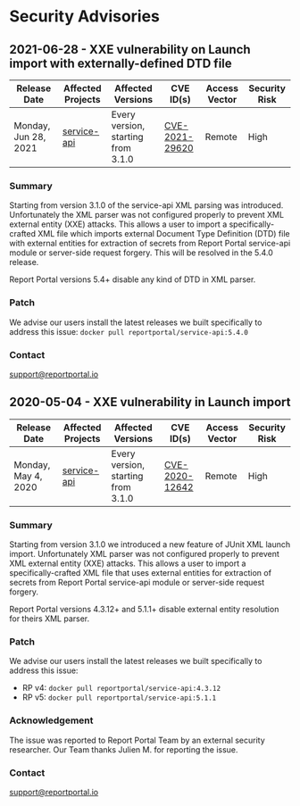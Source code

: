 # Security Advisories
## 2021-06-28 - XXE vulnerability on Launch import with externally-defined DTD file
| Release Date | Affected Projects | Affected Versions | CVE ID(s) | Access Vector| Security Risk |
|--------------|-------------------|-------------------|-----------|--------------|---------------|
| Monday, Jun 28, 2021| [service-api](https://github.com/reportportal/service-api) | Every version, starting from 3.1.0 | [CVE-2021-29620](https://cve.mitre.org/cgi-bin/cvename.cgi?name=CVE-2021-29620) | Remote | High |

### Summary
Starting from version 3.1.0 of the service-api XML parsing was introduced. Unfortunately the XML parser was not configured properly to prevent XML external entity (XXE) attacks. This allows a user to import a specifically-crafted XML file which imports external Document Type Definition (DTD) file with external entities for extraction of secrets from Report Portal service-api module or server-side request forgery. This will be resolved in the 5.4.0 release.

Report Portal versions 5.4+ disable any kind of DTD in XML parser.

### Patch
We advise our users install the latest releases we built specifically to address this issue:
`docker pull reportportal/service-api:5.4.0`

### Contact
[support@reportportal.io](mailto:support@reportportal.io)

## 2020-05-04 - XXE vulnerability in Launch import

| Release Date | Affected Projects | Affected Versions | CVE ID(s) | Access Vector| Security Risk |
|--------------|-------------------|-------------------|-----------|--------------|---------------|
| Monday, May 4, 2020| [service-api](https://github.com/reportportal/service-api) | Every version, starting from 3.1.0 | [CVE-2020-12642](https://nvd.nist.gov/vuln/detail/CVE-2020-12642) | Remote | High |

### Summary
Starting from version 3.1.0 we introduced a new feature of JUnit XML launch import.
Unfortunately XML parser was not configured properly to prevent XML external entity (XXE) attacks.
This allows a user to import a specifically-crafted XML file that uses external entities for extraction of secrets from Report Portal 
service-api module or server-side request forgery.

Report Portal versions 4.3.12+ and 5.1.1+ disable external entity resolution for theirs XML parser.

### Patch
We advise our users install the latest releases we built specifically to address this issue:
* RP v4: `docker pull reportportal/service-api:4.3.12`
* RP v5: `docker pull reportportal/service-api:5.1.1`

### Acknowledgement
The issue was reported to Report Portal Team by an external security researcher.
Our Team thanks Julien M. for reporting the issue.

### Contact
[support@reportportal.io](mailto:support@reportportal.io)
